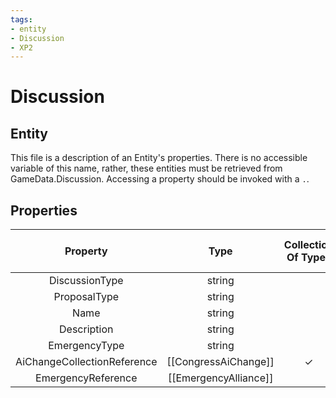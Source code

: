 ```yaml
---
tags:
- entity
- Discussion
- XP2
---
```

# Discussion
## Entity
This file is a description of an Entity's properties. There is no accessible variable of this name, rather, these entities must be retrieved from GameData.Discussion. Accessing a property should be invoked with a `.`.
## Properties
|	Property	|	Type	|	Collection Of Type?	|	May Be Nil?	|	Default	|	References	|	Key	|	Notes	|
|	:-:	|	:-:	|	:-:	|	:-:	|	:-:	|	:-:	|	:-:	|	-:	|
|	DiscussionType	|	string	|		|		|		|	[[Type]].Type	|	✓	|	|
|	ProposalType	|	string	|		|		|		|	[[ProposalType]].ProposalType	|		|	|
|	Name	|	string	|		|		|		|		|		|	|
|	Description	|	string	|		|		|		|		|		|	|
|	EmergencyType	|	string	|		|	✓	|		|	[[Emergencies_XP2]].EmergencyType	|		|	|
|	AiChangeCollectionReference	|	[[CongressAiChange]]	|	✓	|	✓	|		|		|		|	|
|	EmergencyReference	|	[[EmergencyAlliance]]	|		|	✓	|		|		|		|	|
